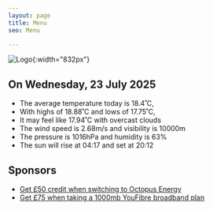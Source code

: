 ```yaml
---
layout: page
title: Menu
seo: Menu

---
```


![Logo](/images/logo.jpg){:width="832px"}

<!-- weather_marker starts -->
## On Wednesday, 23 July 2025

- The average temperature today is 18.4˚C,
- With highs of 18.88˚C and lows of 17.75˚C,
- It may feel like 17.94˚C with overcast clouds
- The wind speed is 2.68m/s and visibility is 10000m
- The pressure is 1016hPa and humidity is 63%
- The sun will rise at 04:17 and set at 20:12

<!-- weather_marker ends -->

## Sponsors

- [Get £50 credit when switching to Octopus Energy](https://bit.ly/3oD1nnS)
- [Get £75 when taking a 1000mb YouFibre broadband plan](https://aklam.io/91zWhU?)
